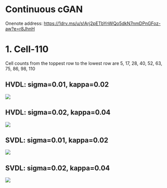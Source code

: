 # Continuous cGAN

Onenote address: https://1drv.ms/u/s!Arj2pETbYnWQo5dkN7nmDPnGFoz-aw?e=r8JhnH

# 1. Cell-110
Cell counts from the toppest row to the lowest row are 5, 17, 28, 40, 52, 63, 75, 86, 98, 110 
## HVDL: sigma=0.01, kappa=0.02
![](./images/Cell110/Continuous_cDCGAN_hard_0.01_0.02.gif)

## HVDL: sigma=0.02, kappa=0.04
![](./images/Cell110/Continuous_cDCGAN_hard_0.02_0.04.gif)

## SVDL: sigma=0.01, kappa=0.02
![](./images/Cell110/Continuous_cDCGAN_soft_0.01_0.02.gif)

## SVDL: sigma=0.02, kappa=0.04
![](./images/Cell110/Continuous_cDCGAN_soft_0.02_0.04.gif)


